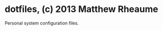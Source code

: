 dotfiles, (c) 2013 Matthew Rheaume
==================================

Personal system configuration files.
